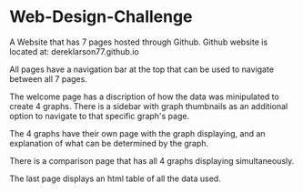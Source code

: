 # Web-Design-Challenge

A Website that has 7 pages hosted through Github.
Github website is located at:  dereklarson77.github.io

All pages have a navigation bar at the top that can be used to navigate between all 7 pages.

The welcome page has a discription of how the data was minipulated to create 4 graphs.  There is a sidebar with graph 
thumbnails as an additional option to navigate to that specific graph's page.

The 4 graphs have their own page with the graph displaying, and an explanation of what can be determined by the graph.

There is a comparison page that has all 4 graphs displaying simultaneously.

The last page displays an html table of all the data used.